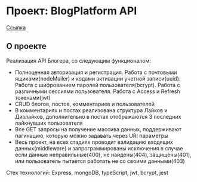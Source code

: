 # Проект: BlogPlatform API
[Ссылка](https://blog-platform-eosin.vercel.app/)
## О проекте
Реализация API Блогера, со следующим функционалом:

- Полноценная авторизация и регистрация. Работа с почтовыми ящиками(nodeMailer) и кодами активации учетной записи(uuid). Работа с шифрованием паролей пользователя(bcrypt). Работа с различными сессиями пользователя. Работа с Access и Refresh токенами(jwt)
- CRUD блогов, постов, комментариев и пользователей
- В комментариях и постах реализована структура Лайков и Дизлайков, дополнительно в постах отображаются 3 последних лайкнувших пользователя
- Все GET запросы на получение массива данных, поддерживают пагинацию, которую можно задавать через URI параметры
- Весь проект, на всех стадиях проводит валидацию входящих данных(middleware) и запрограммированы исключения в случае если данные неправильные(400), не найдены(404), защищены(401), или пользователь пытается работать не со своими данными(403)

Стек технологий:
Express, mongoDB, typeScript, jwt, bcrypt, jest
